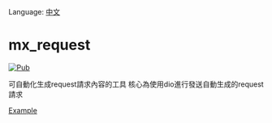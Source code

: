 Language: [中文](README.md)

# mx_request
[![Pub](https://img.shields.io/pub/v/mx_request.svg?style=flat-square)](https://pub.dartlang.org/packages/mx_request)

可自動化生成request請求內容的工具
核心為使用dio進行發送自動生成的request請求

[Example](example/mx_request_example.dart)